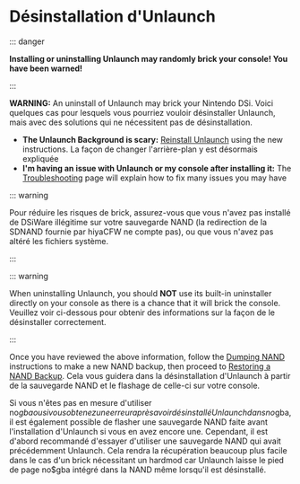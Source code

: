 # Désinstallation d'Unlaunch

::: danger

**Installing or uninstalling Unlaunch may randomly brick your console! You have been warned!**

:::

**WARNING:** An uninstall of Unlaunch may brick your Nintendo DSi. Voici quelques cas pour lesquels vous pourriez vouloir désinstaller Unlaunch, mais avec des solutions qui ne nécessitent pas de désinstallation.

- **The Unlaunch Background is scary:** [Reinstall Unlaunch](installing-unlaunch.html) using the new instructions. La façon de changer l'arrière-plan y est désormais expliquée
- **I'm having an issue with Unlaunch or my console after installing it:** The [Troubleshooting](troubleshooting.html#unlaunch) page will explain how to fix many issues you may have

::: warning

Pour réduire les risques de brick, assurez-vous que vous n'avez pas installé de DSiWare illégitime sur votre sauvegarde NAND (la redirection de la SDNAND fournie par hiyaCFW ne compte pas), ou que vous n'avez pas altéré les fichiers système.

:::

::: warning

When uninstalling Unlaunch, you should **NOT** use its built-in uninstaller directly on your console as there is a chance that it will brick the console. Veuillez voir ci-dessous pour obtenir des informations sur la façon de le désinstaller correctement.

:::

Once you have reviewed the above information, follow the [Dumping NAND](dumping-nand.html) instructions to make a new NAND backup, then proceed to [Restoring a NAND Backup](restoring-nand.html). Cela vous guidera dans la désinstallation d'Unlaunch à partir de la sauvegarde NAND et le flashage de celle-ci sur votre console.

Si vous n'êtes pas en mesure d'utiliser no$gba ou si vous obtenez une erreur après avoir désinstallé Unlaunch dans no$gba, il est également possible de flasher une sauvegarde NAND faite avant l'installation d'Unlaunch si vous en avez encore une. Cependant, il est d'abord recommandé d'essayer d'utiliser une sauvegarde NAND qui avait précédemment Unlaunch. Cela rendra la récupération beaucoup plus facile dans le cas d'un brick nécessitant un hardmod car Unlaunch laisse le pied de page no$gba intégré dans la NAND même lorsqu'il est désinstallé.
